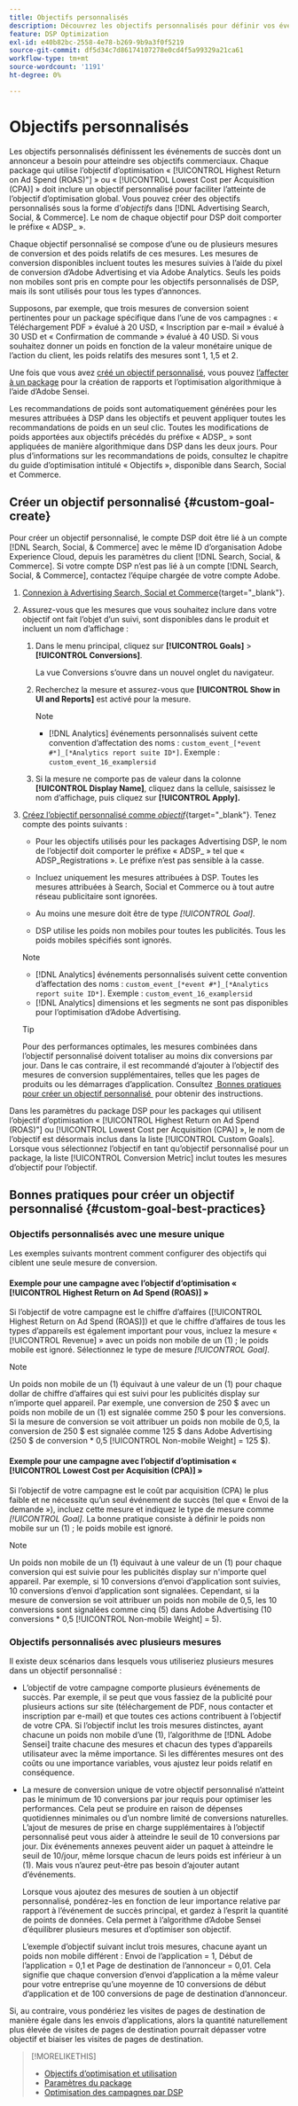 ```yaml
---
title: Objectifs personnalisés
description: Découvrez les objectifs personnalisés pour définir vos événements de succès dans des packages optimisés pour la CPA la plus faible ou le retour sur dépenses publicitaires le plus élevé.
feature: DSP Optimization
exl-id: e40b82bc-2558-4e78-b269-9b9a3f0f5219
source-git-commit: df5d34c7d86174107278e0cd4f5a99329a21ca61
workflow-type: tm+mt
source-wordcount: '1191'
ht-degree: 0%

---
```


# Objectifs personnalisés

Les objectifs personnalisés définissent les événements de succès dont un annonceur a besoin pour atteindre ses objectifs commerciaux. Chaque package qui utilise l’objectif d’optimisation « [!UICONTROL Highest Return on Ad Spend (ROAS)"] » ou « [!UICONTROL Lowest Cost per Acquisition (CPA)] » doit inclure un objectif personnalisé pour faciliter l’atteinte de l’objectif d’optimisation global. Vous pouvez créer des objectifs personnalisés sous la forme d’*objectifs* dans [!DNL Advertising Search, Social, & Commerce]. Le nom de chaque objectif pour DSP doit comporter le préfixe « ADSP_ ».

<!-- update image or omit it

![custom goals](/help/dsp/assets/objective-goals.png)
 -->

Chaque objectif personnalisé se compose d’une ou de plusieurs mesures de conversion et des poids relatifs de ces mesures. Les mesures de conversion disponibles incluent toutes les mesures suivies à l’aide du pixel de conversion d’Adobe Advertising et via Adobe Analytics. Seuls les poids non mobiles sont pris en compte pour les objectifs personnalisés de DSP, mais ils sont utilisés pour tous les types d’annonces.

Supposons, par exemple, que trois mesures de conversion soient pertinentes pour un package spécifique dans l’une de vos campagnes : « Téléchargement PDF » évalué à 20 USD, « Inscription par e-mail » évalué à 30 USD et « Confirmation de commande » évalué à 40 USD. Si vous souhaitez donner un poids en fonction de la valeur monétaire unique de l’action du client, les poids relatifs des mesures sont 1, 1,5 et 2.

Une fois que vous avez [créé un objectif personnalisé](#custom-goal-create), vous pouvez [l’affecter à un package](/help/dsp/campaign-management/packages/package-settings.md) pour la création de rapports et l’optimisation algorithmique à l’aide d’Adobe Sensei.

Les recommandations de poids sont automatiquement générées pour les mesures attribuées à DSP dans les objectifs et peuvent appliquer toutes les recommandations de poids en un seul clic. Toutes les modifications de poids apportées aux objectifs précédés du préfixe « ADSP_ » sont appliquées de manière algorithmique dans DSP dans les deux jours. Pour plus d’informations sur les recommandations de poids, consultez le chapitre du guide d’optimisation intitulé « Objectifs », disponible dans Search, Social et Commerce.

## Créer un objectif personnalisé {#custom-goal-create}

Pour créer un objectif personnalisé, le compte DSP doit être lié à un compte [!DNL Search, Social, & Commerce] avec le même ID d’organisation Adobe Experience Cloud, depuis les paramètres du client [!DNL Search, Social, & Commerce]. Si votre compte DSP n’est pas lié à un compte [!DNL Search, Social, & Commerce], contactez l’équipe chargée de votre compte Adobe.

1. [Connexion à Advertising Search, Social et Commerce](/help/search-social-commerce/getting-started/sign-in.md){target="_blank"}.

1. Assurez-vous que les mesures que vous souhaitez inclure dans votre objectif ont fait l’objet d’un suivi, sont disponibles dans le produit et incluent un nom d’affichage :

   1. Dans le menu principal, cliquez sur **[!UICONTROL Goals]** > **[!UICONTROL Conversions]**.

      La vue Conversions s’ouvre dans un nouvel onglet du navigateur.

   1. Recherchez la mesure et assurez-vous que **[!UICONTROL Show in UI and Reports]** est activé pour la mesure.

      >[!NOTE]
      >
      >* [!DNL Analytics] événements personnalisés suivent cette convention d’affectation des noms : `custom_event_[*event #*]_[*Analytics report suite ID*]`. Exemple : `custom_event_16_examplersid`

   1. Si la mesure ne comporte pas de valeur dans la colonne **[!UICONTROL Display Name]**, cliquez dans la cellule, saisissez le nom d’affichage, puis cliquez sur **[!UICONTROL Apply].**

1. [Créez l’objectif personnalisé comme *objectif*](/help/search-social-commerce/new-ui/goals/objectives/objective-create.md){target="_blank"}. Tenez compte des points suivants :

   * Pour les objectifs utilisés pour les packages Advertising DSP, le nom de l’objectif doit comporter le préfixe « ADSP_ » tel que « ADSP_Registrations ». Le préfixe n’est pas sensible à la casse.

   * Incluez uniquement les mesures attribuées à DSP. Toutes les mesures attribuées à Search, Social et Commerce ou à tout autre réseau publicitaire sont ignorées.

   * Au moins une mesure doit être de type *[!UICONTROL Goal]*.

   * DSP utilise les poids non mobiles pour toutes les publicités. Tous les poids mobiles spécifiés sont ignorés.

   >[!NOTE]
   >
   >* [!DNL Analytics] événements personnalisés suivent cette convention d’affectation des noms : `custom_event_[*event #*]_[*Analytics report suite ID*]`. Exemple : `custom_event_16_examplersid`
   >* [!DNL Analytics] dimensions et les segments ne sont pas disponibles pour l’optimisation d’Adobe Advertising.

   >[!TIP]
   >
   >Pour des performances optimales, les mesures combinées dans l’objectif personnalisé doivent totaliser au moins dix conversions par jour. Dans le cas contraire, il est recommandé d’ajouter à l’objectif des mesures de conversion supplémentaires, telles que les pages de produits ou les démarrages d’application. Consultez [&#x200B; Bonnes pratiques pour créer un objectif personnalisé &#x200B;](#custom-goal-best-practices) pour obtenir des instructions.

Dans les paramètres du package DSP pour les packages qui utilisent l’objectif d’optimisation « [!UICONTROL Highest Return on Ad Spend (ROAS)"] ou [!UICONTROL Lowest Cost per Acquisition (CPA)] », le nom de l’objectif est désormais inclus dans la liste [!UICONTROL Custom Goals]. Lorsque vous sélectionnez l’objectif en tant qu’objectif personnalisé pour un package, la liste [!UICONTROL Conversion Metric] inclut toutes les mesures d’objectif pour l’objectif.

## Bonnes pratiques pour créer un objectif personnalisé {#custom-goal-best-practices}

### Objectifs personnalisés avec une mesure unique

Les exemples suivants montrent comment configurer des objectifs qui ciblent une seule mesure de conversion.

#### Exemple pour une campagne avec l’objectif d’optimisation « [!UICONTROL Highest Return on Ad Spend (ROAS)] »

Si l’objectif de votre campagne est le chiffre d’affaires ([!UICONTROL Highest Return on Ad Spend (ROAS)]) et que le chiffre d’affaires de tous les types d’appareils est également important pour vous, incluez la mesure « [!UICONTROL Revenue] » avec un poids non mobile de un (1) ; le poids mobile est ignoré. Sélectionnez le type de mesure *[!UICONTROL Goal]*.

<!-- update image or delete 

![example of a ROAS custom goal with a single conversion metric](/help/dsp/assets/custom-goal-roas.png)

-->

>[!NOTE]
>
> Un poids non mobile de un (1) équivaut à une valeur de un (1) pour chaque dollar de chiffre d’affaires qui est suivi pour les publicités display sur n’importe quel appareil. Par exemple, une conversion de 250 $ avec un poids non mobile de un (1) est signalée comme 250 $ pour les conversions. Si la mesure de conversion se voit attribuer un poids non mobile de 0,5, la conversion de 250 $ est signalée comme 125 $ dans Adobe Advertising (250 $ de conversion * 0,5 [!UICONTROL Non-mobile Weight] = 125 $).

#### Exemple pour une campagne avec l’objectif d’optimisation « [!UICONTROL Lowest Cost per Acquisition (CPA)] »

Si l’objectif de votre campagne est le coût par acquisition (CPA) le plus faible et ne nécessite qu’un seul événement de succès (tel que « Envoi de la demande »), incluez cette mesure et indiquez le type de mesure comme *[!UICONTROL Goal]*. La bonne pratique consiste à définir le poids non mobile sur un (1) ; le poids mobile est ignoré.

<!-- update image or delete 

![example of a CPA custom goal with a single conversion metric](/help/dsp/assets/custom-goal-roas.png)

-->

>[!NOTE]
>
> Un poids non mobile de un (1) équivaut à une valeur de un (1) pour chaque conversion qui est suivie pour les publicités display sur n&#39;importe quel appareil. Par exemple, si 10 conversions d’envoi d’application sont suivies, 10 conversions d’envoi d’application sont signalées. Cependant, si la mesure de conversion se voit attribuer un poids non mobile de 0,5, les 10 conversions sont signalées comme cinq (5) dans Adobe Advertising (10 conversions * 0,5 [!UICONTROL Non-mobile Weight] = 5).

### Objectifs personnalisés avec plusieurs mesures

Il existe deux scénarios dans lesquels vous utiliseriez plusieurs mesures dans un objectif personnalisé :

* L’objectif de votre campagne comporte plusieurs événements de succès. Par exemple, il se peut que vous fassiez de la publicité pour plusieurs actions sur site (téléchargement de PDF, nous contacter et inscription par e-mail) et que toutes ces actions contribuent à l’objectif de votre CPA. Si l’objectif inclut les trois mesures distinctes, ayant chacune un poids non mobile d’une (1), l’algorithme de [!DNL Adobe Sensei] traite chacune des mesures et chacun des types d’appareils utilisateur avec la même importance. Si les différentes mesures ont des coûts ou une importance variables, vous ajustez leur poids relatif en conséquence.

<!-- update image or delete it and adjust the wording above

   ![example of a custom goal with multiple metrics](/help/dsp/assets/custom-goal-multiple-properties.png)

-->

* La mesure de conversion unique de votre objectif personnalisé n’atteint pas le minimum de 10 conversions par jour requis pour optimiser les performances. Cela peut se produire en raison de dépenses quotidiennes minimales ou d’un nombre limité de conversions naturelles. L’ajout de mesures de prise en charge supplémentaires à l’objectif personnalisé peut vous aider à atteindre le seuil de 10 conversions par jour. Dix événements annexes peuvent aider un paquet à atteindre le seuil de 10/jour, même lorsque chacun de leurs poids est inférieur à un (1). Mais vous n’aurez peut-être pas besoin d’ajouter autant d’événements.

  Lorsque vous ajoutez des mesures de soutien à un objectif personnalisé, pondérez-les en fonction de leur importance relative par rapport à l’événement de succès principal, et gardez à l’esprit la quantité de points de données. Cela permet à l’algorithme d’Adobe Sensei d’équilibrer plusieurs mesures et d’optimiser son objectif.

  L’exemple d’objectif suivant inclut trois mesures, chacune ayant un poids non mobile différent : Envoi de l’application = 1, Début de l’application = 0,1 et Page de destination de l’annonceur = 0,01. Cela signifie que chaque conversion d’envoi d’application a la même valeur pour votre entreprise qu’une moyenne de 10 conversions de début d’application et de 100 conversions de page de destination d’annonceur.

<!-- update image or delete it and adjust the wording above

   ![example of a custom goal with multiple metrics](/help/dsp/assets/custom-goal-multiple-properties2.png)

-->

Si, au contraire, vous pondériez les visites de pages de destination de manière égale dans les envois d’applications, alors la quantité naturellement plus élevée de visites de pages de destination pourrait dépasser votre objectif et biaiser les visites de pages de destination.<!--reword-->

>[!MORELIKETHIS]
>
>* [Objectifs d’optimisation et utilisation](optimization-goals.md)
>* [Paramètres du package](/help/dsp/campaign-management/packages/package-settings.md)
> * [Optimisation des campagnes par DSP](optimization-how-dsp-optimizes-campaigns.md)
